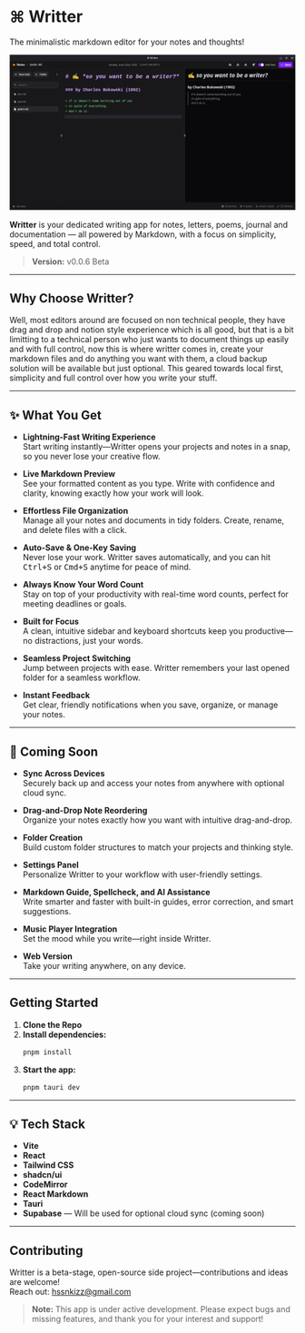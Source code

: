 # ⌘ Writter

The minimalistic markdown editor for your notes and thoughts!

![Preview](./public/new.png)

**Writter** is your dedicated writing app for notes, letters, poems, journal and documentation — all powered by Markdown, with a focus on simplicity, speed, and total control.

> **Version:** v0.0.6 Beta

---

## Why Choose Writter?

Well, most editors around are focused on non technical people, they have drag and drop and notion style experience which is all good, but that is a bit limitting to a technical person who just wants to document things up easily and with full control, now this is where writter comes in, create your markdown files and do anything you want with them, a cloud backup solution will be available but just optional. This geared towards local first, simplicity and full control over how you write your stuff.

---

## ✨ What You Get

- **Lightning-Fast Writing Experience**  
  Start writing instantly—Writter opens your projects and notes in a snap, so you never lose your creative flow.

- **Live Markdown Preview**  
  See your formatted content as you type. Write with confidence and clarity, knowing exactly how your work will look.

- **Effortless File Organization**  
  Manage all your notes and documents in tidy folders. Create, rename, and delete files with a click.

- **Auto-Save & One-Key Saving**  
  Never lose your work. Writter saves automatically, and you can hit <kbd>Ctrl+S</kbd> or <kbd>Cmd+S</kbd> anytime for peace of mind.

- **Always Know Your Word Count**  
  Stay on top of your productivity with real-time word counts, perfect for meeting deadlines or goals.

- **Built for Focus**  
  A clean, intuitive sidebar and keyboard shortcuts keep you productive—no distractions, just your words.

- **Seamless Project Switching**  
  Jump between projects with ease. Writter remembers your last opened folder for a seamless workflow.

- **Instant Feedback**  
  Get clear, friendly notifications when you save, organize, or manage your notes.

---

## 🚀 Coming Soon

- **Sync Across Devices**  
  Securely back up and access your notes from anywhere with optional cloud sync.

- **Drag-and-Drop Note Reordering**  
  Organize your notes exactly how you want with intuitive drag-and-drop.

- **Folder Creation**  
  Build custom folder structures to match your projects and thinking style.

- **Settings Panel**  
  Personalize Writter to your workflow with user-friendly settings.

- **Markdown Guide, Spellcheck, and AI Assistance**  
  Write smarter and faster with built-in guides, error correction, and smart suggestions.

- **Music Player Integration**  
  Set the mood while you write—right inside Writter.

- **Web Version**  
  Take your writing anywhere, on any device.

---

## Getting Started

1. **Clone the Repo**
2. **Install dependencies:**  
   ```sh
   pnpm install
   ```
3. **Start the app:**  
   ```sh
   pnpm tauri dev
   ```

---

## 💡 Tech Stack

- **Vite**
- **React**
- **Tailwind CSS**
- **shadcn/ui**
- **CodeMirror**
- **React Markdown**
- **Tauri**
- **Supabase** — Will be used for optional cloud sync (coming soon)

---

## Contributing

Writter is a beta-stage, open-source side project—contributions and ideas are welcome!  
Reach out: [hssnkizz@gmail.com](mailto:hssnkizz@gmail.com)

> **Note:** This app is under active development. Please expect bugs and missing features, and thank you for your interest and support!
